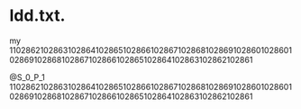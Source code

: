 
# Idd.txt.
 
my 
1102862102863102864102865102866102867102868102869102860102860102869102868102867102866102865102864102863102862102861

@S_0_P_1
1102862102863102864102865102866102867102868102869102860102860102869102868102867102866102865102864102863102862102861
